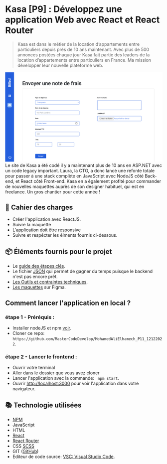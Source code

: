 # Kasa [P9] : Développez une application Web avec React et React Router
> Kasa est dans le métier de la location d’appartements entre particuliers depuis près de 10 ans maintenant. Avec plus de 500 annonces postées chaque jour Kasa fait partie des leaders de la location d’appartements entre particuliers en France.
> Ma mission développer leur nouvelle plateforme web.

![Exemple image de la page: 'Kasa'](https://github.com/MasterCodeDevelop/MohamedAliElhamech_P9_14112022/blob/master/project/screen.png?raw=true)
Le site de Kasa a été codé il y a maintenant plus de 10 ans en ASP.NET avec un code legacy important. Laura, la CTO, a donc lancé une refonte totale pour passer à une stack complète en JavaScript avec NodeJS côté Back-end, et React côté Front-end. Kasa en a également profité pour commander de nouvelles maquettes auprès de son designer habituel, qui est en freelance. Un gros chantier pour cette année !


## 📖 Cahier des charges
* Créer l'application avec ReactJS.
* Suivre la maquette
* L'application doit être responsive
* Suivre et respécter les élments fournis ci-dessous.

## 📦 Éléments fournis pour le projet
- Le [guide des étapes clés](https://github.com/MasterCodeDevelop/MohamedAliElhamech_P9_14112022/tree/master/project/guide-etapes-cles.pdf).
- Le fichier [JSON](https://github.com/MasterCodeDevelop/MohamedAliElhamech_P9_14112022/tree/master/project/data.json) qui permet de gagner du temps puisque le backend n'est pas encore prêt.
- [ Les Outils et contraintes techniques](https://github.com/MasterCodeDevelop/MohamedAliElhamech_P9_14112022/tree/master/project/coding-guidelines-kasa-fr.pdf).
- [Les maquettes](https://www.figma.com/file/bAnXDNqRKCRRP8mY2gcb5p/UI-Design?node-id=4%3A1) sur Figma.


## Comment lancer l'application en local ?
### étape 1 - Préréquis :
- Installer nodeJS et npm [voir](https://docs.npmjs.com/downloading-and-installing-node-js-and-npm).
- Cloner ce repo: `https://github.com/MasterCodeDevelop/MohamedAliElhamech_P11_12122022`.

### étape 2 - Lancer le frontend :
- Ouvrir votre terminal
- Aller dans le dossier que vous avez cloner
- Lancer l'application avec la commande: ` npm start`.
- Ouvrir [http://localhost:3000](http://localhost:3000) pour voir l'application dans votre navigateur.

## 📚 Technologie utilisées
- [NPM](https://www.npmjs.com)
- JavaScript
- HTML
- [React](https://fr.reactjs.org/)
- [React Router](https://reactrouter.com/)
- CSS [SCSS](https://sass-lang.com)
- GIT ([GitHub](https://github.com/))
- Editeur de code source: [VSC: Visual Studio Code](https://code.visualstudio.com/).